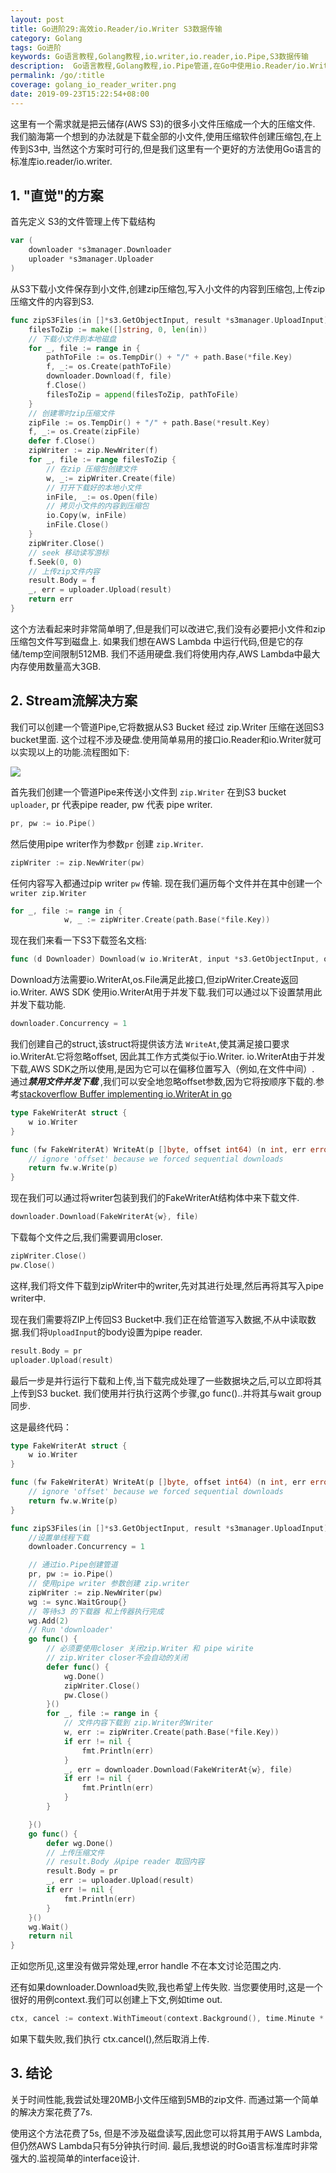 ```yaml
---
layout: post
title: Go进阶29:高效io.Reader/io.Writer S3数据传输
category: Golang
tags: Go进阶
keywords: Go语言教程,Golang教程,io.writer,io.reader,io.Pipe,S3数据传输
description:  Go语言教程,Golang教程,io.Pipe管道,在Go中使用io.Reader/io.Writer传输数据
permalink: /go/:title
coverage: golang_io_reader_writer.png
date: 2019-09-23T15:22:54+08:00
---
```


这里有一个需求就是把云储存(AWS S3)的很多小文件压缩成一个大的压缩文件.
我们脑海第一个想到的办法就是下载全部的小文件,使用压缩软件创建压缩包,在上传到S3中,
当然这个方案时可行的,但是我们这里有一个更好的方法使用Go语言的标准库io.reader/io.writer.

## 1. "直觉"的方案

首先定义 S3的文件管理上传下载结构

```go
var (
    downloader *s3manager.Downloader
    uploader *s3manager.Uploader
)
```

从S3下载小文件保存到小文件,创建zip压缩包,写入小文件的内容到压缩包,上传zip压缩文件的内容到S3.

```go
func zipS3Files(in []*s3.GetObjectInput, result *s3manager.UploadInput) error {
    filesToZip := make([]string, 0, len(in))
    // 下载小文件到本地磁盘
    for _, file := range in {
        pathToFile := os.TempDir() + "/" + path.Base(*file.Key)
        f, _:= os.Create(pathToFile)
        downloader.Download(f, file)
        f.Close()
        filesToZip = append(filesToZip, pathToFile)
    }
    // 创建零时zip压缩文件
    zipFile := os.TempDir() + "/" + path.Base(*result.Key)
    f, _:= os.Create(zipFile)
    defer f.Close()
    zipWriter := zip.NewWriter(f)
    for _, file := range filesToZip {
        // 在zip 压缩包创建文件
        w, _:= zipWriter.Create(file)
        // 打开下载好的本地小文件
        inFile, _:= os.Open(file)
        // 拷贝小文件的内容到压缩包
        io.Copy(w, inFile)
        inFile.Close()
    }
    zipWriter.Close()
    // seek 移动读写游标
    f.Seek(0, 0)
    // 上传zip文件内容
    result.Body = f
    _, err = uploader.Upload(result)
    return err
}
```

这个方法看起来时非常简单明了,但是我们可以改进它,我们没有必要把小文件和zip压缩包文件写到磁盘上. 如果我们想在AWS Lambda 中运行代码,但是它的存储/temp空间限制512MB.
我们不适用硬盘.我们将使用内存,AWS Lambda中最大内存使用数量高大3GB.

## 2. Stream流解决方案

我们可以创建一个管道Pipe,它将数据从S3 Bucket 经过 zip.Writer 压缩在送回S3 bucket里面.
这个过程不涉及硬盘.使用简单易用的接口io.Reader和io.Writer就可以实现以上的功能.流程图如下:

![](/assets/image/golang_zip_writer.png)

首先我们创建一个管道Pipe来传送小文件到 `zip.Writer` 在到S3 bucket `uploader`, pr 代表pipe reader, pw 代表 pipe writer.

```go
pr, pw := io.Pipe()
```

然后使用pipe writer作为参数`pr` 创建 `zip.Writer`.

```go
zipWriter := zip.NewWriter(pw)
```

任何内容写入都通过pip writer `pw` 传输.
现在我们遍历每个文件并在其中创建一个 `writer zip.Writer`

```go
for _, file := range in {
            w, _ := zipWriter.Create(path.Base(*file.Key))
```

现在我们来看一下S3下载签名文档:

```go
func (d Downloader) Download(w io.WriterAt, input *s3.GetObjectInput, options ...func(*Downloader)) (n int64, err error)
```

Download方法需要io.WriterAt,os.File满足此接口,但zipWriter.Create返回io.Writer.
AWS SDK 使用io.WriterAt用于并发下载.我们可以通过以下设置禁用此并发下载功能.

```go
downloader.Concurrency = 1
```

我们创建自己的struct,该struct将提供该方法 `WriteAt`,使其满足接口要求io.WriterAt.它将忽略offset,
因此其工作方式类似于io.Writer.
io.WriterAt由于并发下载,AWS SDK之所以使用,是因为它可以在偏移位置写入（例如,在文件中间）.
通过***禁用文件并发下载***
,我们可以安全地忽略offset参数,因为它将按顺序下载的.参考[stackoverflow Buffer implementing io.WriterAt in go](https://dasio.hashnode.dev/using-of-ioreaderiowriter-in-go-to-stream-data-ck0v22mvg0005xes1gp13f5pg)

```go
type FakeWriterAt struct {
    w io.Writer
}

func (fw FakeWriterAt) WriteAt(p []byte, offset int64) (n int, err error) {
    // ignore 'offset' because we forced sequential downloads
    return fw.w.Write(p)
}
```

现在我们可以通过将writer包装到我们的FakeWriterAt结构体中来下载文件.

```go
downloader.Download(FakeWriterAt{w}, file)
```

下载每个文件之后,我们需要调用closer.

```go
zipWriter.Close()
pw.Close()
```

这样,我们将文件下载到zipWriter中的writer,先对其进行处理,然后再将其写入pipe writer中.

现在我们需要将ZIP上传回S3 Bucket中.我们正在给管道写入数据,不从中读取数据.我们将`UploadInput`的body设置为pipe reader.

```go
result.Body = pr
uploader.Upload(result)
```

最后一步是并行运行下载和上传,当下载完成处理了一些数据块之后,可以立即将其上传到S3 bucket.
我们使用并行执行这两个步骤,go func()..并将其与wait group同步.

这是最终代码：

```go
type FakeWriterAt struct {
    w io.Writer
}

func (fw FakeWriterAt) WriteAt(p []byte, offset int64) (n int, err error) {
    // ignore 'offset' because we forced sequential downloads
    return fw.w.Write(p)
}

func zipS3Files(in []*s3.GetObjectInput, result *s3manager.UploadInput) error {
	//设置单线程下载
	downloader.Concurrency = 1

    // 通过io.Pipe创建管道
    pr, pw := io.Pipe()
    // 使用pipe writer 参数创建 zip.writer
    zipWriter := zip.NewWriter(pw)
    wg := sync.WaitGroup{}
    // 等待s3 的下载器 和上传器执行完成
    wg.Add(2)
    // Run 'downloader'
    go func() {
        // 必须要使用closer 关闭zip.Writer 和 pipe wirite
        // zip.Writer closer不会自动的关闭
        defer func() {
            wg.Done()
            zipWriter.Close()
            pw.Close()
        }()
        for _, file := range in {
            // 文件内容下载到 zip.Writer的Writer
            w, err := zipWriter.Create(path.Base(*file.Key))
            if err != nil {
                fmt.Println(err)
            }
            _, err = downloader.Download(FakeWriterAt{w}, file)
            if err != nil {
                fmt.Println(err)
            }
        }

    }()
    go func() {
        defer wg.Done()
        // 上传压缩文件
        // result.Body 从pipe reader 取回内容
        result.Body = pr
        _, err := uploader.Upload(result)
        if err != nil {
            fmt.Println(err)
        }
    }()
    wg.Wait()
    return nil
}
```

正如您所见,这里没有做异常处理,error handle 不在本文讨论范围之内.

还有如果downloader.Download失败,我也希望上传失败.
当您要使用时,这是一个很好的用例context.我们可以创建上下文,例如time out.

```go
ctx, cancel := context.WithTimeout(context.Background(), time.Minute * 4)
```

如果下载失败,我们执行 ctx.cancel(),然后取消上传.

## 3. 结论

关于时间性能,我尝试处理20MB小文件压缩到5MB的zip文件.
而通过第一个简单的解决方案花费了7s.

使用这个方法花费了5s,
但是不涉及磁盘读写,因此您可以将其用于AWS Lambda,但仍然AWS Lambda只有5分钟执行时间.
最后,我想说的时Go语言标准库时非常强大的.监视简单的interface设计.

